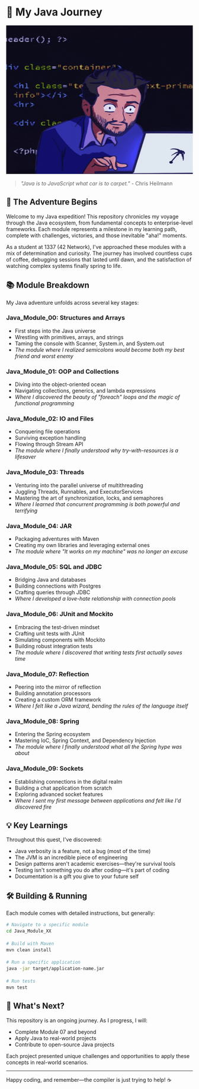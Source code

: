 # 🌟 My Java Journey

<p align="center">
  <img src="img/img.gif" alt="Java Banner" width="700" height="400">
</p>

> *"Java is to JavaScript what car is to carpet."* - Chris Heilmann

## 🧭 The Adventure Begins

Welcome to my Java expedition! This repository chronicles my voyage through the Java ecosystem, from fundamental concepts to enterprise-level frameworks. Each module represents a milestone in my learning path, complete with challenges, victories, and those inevitable "aha!" moments.

As a student at 1337 (42 Network), I've approached these modules with a mix of determination and curiosity. The journey has involved countless cups of coffee, debugging sessions that lasted until dawn, and the satisfaction of watching complex systems finally spring to life.

## 📚 Module Breakdown

My Java adventure unfolds across several key stages:

### Java_Module_00: Structures and Arrays
- First steps into the Java universe
- Wrestling with primitives, arrays, and strings
- Taming the console with Scanner, System.in, and System.out
- *The module where I realized semicolons would become both my best friend and worst enemy*

### Java_Module_01: OOP and Collections
- Diving into the object-oriented ocean
- Navigating collections, generics, and lambda expressions
- *Where I discovered the beauty of "foreach" loops and the magic of functional programming*

### Java_Module_02: IO and Files
- Conquering file operations 
- Surviving exception handling
- Flowing through Stream API
- *The module where I finally understood why try-with-resources is a lifesaver*

### Java_Module_03: Threads
- Venturing into the parallel universe of multithreading
- Juggling Threads, Runnables, and ExecutorServices
- Mastering the art of synchronization, locks, and semaphores
- *Where I learned that concurrent programming is both powerful and terrifying*

### Java_Module_04: JAR
- Packaging adventures with Maven
- Creating my own libraries and leveraging external ones
- *The module where "It works on my machine" was no longer an excuse*

### Java_Module_05: SQL and JDBC
- Bridging Java and databases
- Building connections with Postgres
- Crafting queries through JDBC
- *Where I developed a love-hate relationship with connection pools*

### Java_Module_06: JUnit and Mockito
- Embracing the test-driven mindset
- Crafting unit tests with JUnit
- Simulating components with Mockito
- Building robust integration tests
- *The module where I discovered that writing tests first actually saves time*

### Java_Module_07: Reflection
- Peering into the mirror of reflection
- Building annotation processors
- Creating a custom ORM framework
- *Where I felt like a Java wizard, bending the rules of the language itself*

### Java_Module_08: Spring
- Entering the Spring ecosystem
- Mastering IoC, Spring Context, and Dependency Injection
- *The module where I finally understood what all the Spring hype was about*

### Java_Module_09: Sockets
- Establishing connections in the digital realm
- Building a chat application from scratch
- Exploring advanced socket features
- *Where I sent my first message between applications and felt like I'd discovered fire*

## 💡 Key Learnings

Throughout this quest, I've discovered:
- Java verbosity is a feature, not a bug (most of the time)
- The JVM is an incredible piece of engineering
- Design patterns aren't academic exercises—they're survival tools
- Testing isn't something you do after coding—it's part of coding
- Documentation is a gift you give to your future self

## 🛠️ Building & Running

Each module comes with detailed instructions, but generally:

```bash
# Navigate to a specific module
cd Java_Module_XX

# Build with Maven
mvn clean install

# Run a specific application
java -jar target/application-name.jar

# Run tests
mvn test
```

## 🎯 What's Next?

This repository is an ongoing journey. As I progress, I will:

- Complete Module 07 and beyond
- Apply Java to real-world projects
- Contribute to open-source Java projects

Each project presented unique challenges and opportunities to apply these concepts in real-world scenarios.

---

Happy coding, and remember—the compiler is just trying to help! ☕
